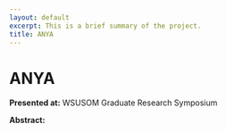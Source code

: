 ```yaml
---
layout: default
excerpt: This is a brief summary of the project.
title: ANYA
---
```


# ANYA

**Presented at:** WSUSOM Graduate Research Symposium

**Abstract:**

